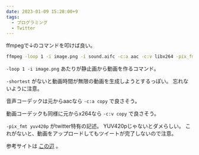```yaml
---
date: 2023-01-09 15:28:00+9
tags:
  - プログラミング
  - Twitter
---
```


ffmpegで↓のコマンドを叩けば良い。

```sh
ffmpeg -loop 1 -i image.png -i sound.aifc -c:a aac -c:v libx264 -pix_fmt yuv420p -shortest out.mp4
```

`-loop 1 -i image.png` あたりが静止画から動画を作るコマンド。

`-shortest` がないと動画時間が無限の動画を生成しようとするっぽい。
忘れないように注意。

音声コーデックは元からaacなら `-c:a copy` で良さそう。

動画コーデックも同様に元からx264なら `-c:v copy` で良さそう。

`-pix_fmt yuv420p` がtwitter特有の記述。
YUV420pじゃないとダメらしい。
これがないと、動画をアップロードしてもツイートが完了しないので注意。

参考サイトは
[この辺](https://kivantium.hateblo.jp/entry/2017/07/16/160859)
。
